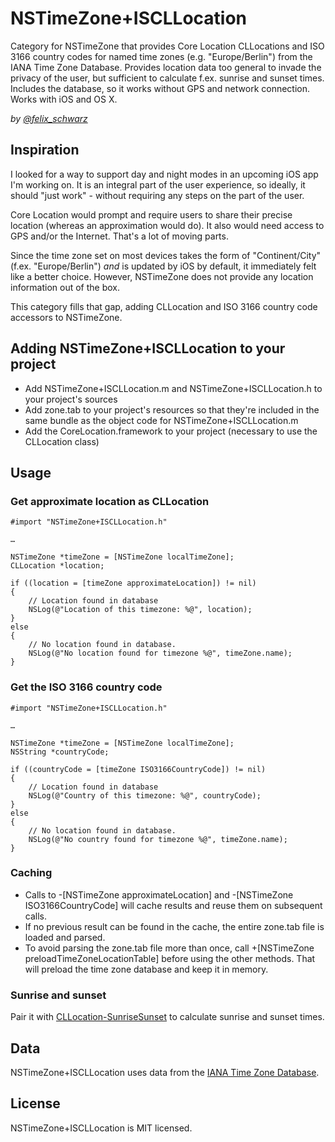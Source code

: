 # NSTimeZone+ISCLLocation
Category for NSTimeZone that provides Core Location CLLocations and ISO 3166 country codes for named time zones (e.g. "Europe/Berlin") from the IANA Time Zone Database. Provides location data too general to invade the privacy of the user, but sufficient to calculate f.ex. sunrise and sunset times. Includes the database, so it works without GPS and network connection. Works with iOS and OS X.

*by [@felix_schwarz](https://twitter.com/felix_schwarz/)*

## Inspiration
I looked for a way to support day and night modes in an upcoming iOS app I'm working on. It is an integral part of the user experience, so ideally, it should "just work" - without requiring any steps on the part of the user.

Core Location would prompt and require users to share their precise location (whereas an approximation would do). It also would need access to GPS and/or the Internet. That's a lot of moving parts.

Since the time zone set on most devices takes the form of "Continent/City" (f.ex. "Europe/Berlin") *and* is updated by iOS by default, it immediately felt like a better choice. However, NSTimeZone does not provide any location information out of the box.

This category fills that gap, adding CLLocation and ISO 3166 country code accessors to NSTimeZone.

## Adding NSTimeZone+ISCLLocation to your project
* Add NSTimeZone+ISCLLocation.m and NSTimeZone+ISCLLocation.h to your project's sources
* Add zone.tab to your project's resources so that they're included in the same bundle as the object code for NSTimeZone+ISCLLocation.m
* Add the CoreLocation.framework to your project (necessary to use the CLLocation class)

## Usage

### Get approximate location as CLLocation

```objc
#import "NSTimeZone+ISCLLocation.h"

…

NSTimeZone *timeZone = [NSTimeZone localTimeZone];
CLLocation *location;

if ((location = [timeZone approximateLocation]) != nil)
{
	// Location found in database
	NSLog(@"Location of this timezone: %@", location);
}
else
{
	// No location found in database. 
	NSLog(@"No location found for timezone %@", timeZone.name);
}
```

### Get the ISO 3166 country code

```objc
#import "NSTimeZone+ISCLLocation.h"

…

NSTimeZone *timeZone = [NSTimeZone localTimeZone];
NSString *countryCode;

if ((countryCode = [timeZone ISO3166CountryCode]) != nil)
{
	// Location found in database
	NSLog(@"Country of this timezone: %@", countryCode);
}
else
{
	// No location found in database. 
	NSLog(@"No country found for timezone %@", timeZone.name);
}
```

### Caching

* Calls to -[NSTimeZone approximateLocation] and -[NSTimeZone ISO3166CountryCode] will cache results and reuse them on subsequent calls.
* If no previous result can be found in the cache, the entire zone.tab file is loaded and parsed.
* To avoid parsing the zone.tab file more than once, call +[NSTimeZone preloadTimeZoneLocationTable] before using the other methods. That will preload the time zone database and keep it in memory.

### Sunrise and sunset

Pair it with [CLLocation-SunriseSunset](https://github.com/BigZaphod/CLLocation-SunriseSunset) to calculate sunrise and sunset times.

## Data

NSTimeZone+ISCLLocation uses data from the [IANA Time Zone Database](https://www.iana.org/time-zones).

## License

NSTimeZone+ISCLLocation is MIT licensed.
